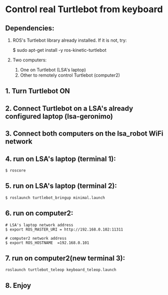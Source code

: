# Control real Turtlebot from keyboard

## Dependencies:
1. ROS's Turtlebot library already installed. If it is not, try:

    $ sudo apt-get install -y ros-kinetic-turtlebot    

2. Two computers:

    1. One on Turtlebot (LSA's laptop)
    2. Other to remotely control Turtlebot (computer2)

## 1. Turn Turtlebot ON
## 2. Connect Turtlebot on a LSA's already configured laptop (lsa-geronimo)
## 3. Connect both computers on the lsa_robot WiFi network
## 4. run on LSA's laptop (terminal 1):
    $ roscore
## 5. run on LSA's laptop (terminal 2):
    $ roslaunch turtlebot_bringup minimal.launch
## 6. run on computer2:

    # LSA's laptop network address
    $ export ROS_MASTER_URI = http://192.168.0.102:11311

    # computer2 network address
    $ export ROS_HOSTNAME  =192.168.0.101

## 7. run on computer2(**new** terminal 3):

    roslaunch turtlebot_teleop keyboard_teleop.launch

## 8. Enjoy